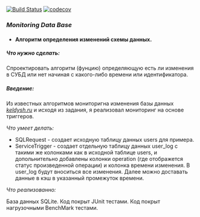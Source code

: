 [![Build Status](https://travis-ci.org/Artyom16RUS/Monitoring_Data_Base.svg?branch=master)](https://travis-ci.org/Artyom16RUS/Monitoring_Data_Base)  [![codecov](https://codecov.io/gh/Artyom16RUS/Monitoring_Data_Base/branch/master/graph/badge.svg)](https://codecov.io/gh/Artyom16RUS/Monitoring_Data_Base)


### _Monitoring Data Base_

* #### Алгоритм определения изменений схемы данных.


##### Что нужно сделать:
Спроектировать алгоритм (фунцию) определяющую есть ли изменения в СУБД или нет начиная с какого-либо времени или идентификатора.

##### Введение:

Из известных алгоритмов мониторигна изменения базы данных _[keldysh.ru](https://keldysh.ru/papers/2012/prep2012_02.pdf)_ 
и исходя из задания, я реализовал мониторинг на основе триггеров.


_Что умеет делать:_

- SQLRequest - создает исходную таблицу данных users для примера.
- ServiceTrigger - создает отдельную таблицу данных user_log с такими же колонками как в исходной таблице users, и 
допольнительно добавлены колонки operation (где отображется статус произведенной операции) и колонка времени изменения.
В user_log будут вноситься все изменения. Далее можно доставать данные в кэш в указанный промежуток времени.


_Что реализованно:_

База данных SQLite.
Код покрыт JUnit тестами.
Код покрыт нагрузочными BenchMark тестами.
